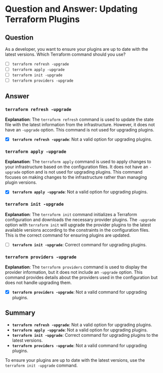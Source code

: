 # Question and Answer: Updating Terraform Plugins

## Question
As a developer, you want to ensure your plugins are up to date with the latest versions.
Which Terraform command should you use?

- [ ] `terraform refresh -upgrade`
- [ ] `terraform apply -upgrade`
- [ ] `terraform init -upgrade`
- [ ] `terraform providers -upgrade`

## Answer

### **`terraform refresh -upgrade`**

**Explanation**:
The `terraform refresh` command is used to update the state file with the latest information from the infrastructure. However, it does not have an `-upgrade` option. This command is not used for upgrading plugins.

- [x] **`terraform refresh -upgrade`**: Not a valid option for upgrading plugins.

### **`terraform apply -upgrade`**

**Explanation**:
The `terraform apply` command is used to apply changes to your infrastructure based on the configuration files. It does not have an `-upgrade` option and is not used for upgrading plugins. This command focuses on making changes to the infrastructure rather than managing plugin versions.

- [x] **`terraform apply -upgrade`**: Not a valid option for upgrading plugins.

### **`terraform init -upgrade`**

**Explanation**:
The `terraform init` command initializes a Terraform configuration and downloads the necessary provider plugins. The `-upgrade` option with `terraform init` will upgrade the provider plugins to the latest available versions according to the constraints in the configuration files. This is the correct command for ensuring plugins are updated.

- [ ] **`terraform init -upgrade`**: Correct command for upgrading plugins.

### **`terraform providers -upgrade`**

**Explanation**:
The `terraform providers` command is used to display the provider information, but it does not include an `-upgrade` option. This command provides details about the providers used in the configuration but does not handle upgrading them.

- [x] **`terraform providers -upgrade`**: Not a valid command for upgrading plugins.

## Summary

- **`terraform refresh -upgrade`**: Not a valid option for upgrading plugins.
- **`terraform apply -upgrade`**: Not a valid option for upgrading plugins.
- **`terraform init -upgrade`**: Correct command for upgrading plugins to the latest versions.
- **`terraform providers -upgrade`**: Not a valid command for upgrading plugins.

To ensure your plugins are up to date with the latest versions, use the `terraform init -upgrade` command.
